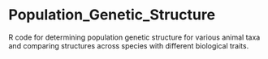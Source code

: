 # Population_Genetic_Structure
R code for determining population genetic structure for various animal taxa and comparing structures across species with different biological traits. 
